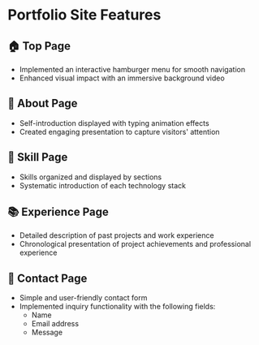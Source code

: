 # Portfolio Site Features

## 🏠 Top Page

- Implemented an interactive hamburger menu for smooth navigation
- Enhanced visual impact with an immersive background video

## 👤 About Page

- Self-introduction displayed with typing animation effects
- Created engaging presentation to capture visitors' attention

## 💪 Skill Page

- Skills organized and displayed by sections
- Systematic introduction of each technology stack

## 📚 Experience Page

- Detailed description of past projects and work experience
- Chronological presentation of project achievements and professional experience

## 📧 Contact Page

- Simple and user-friendly contact form
- Implemented inquiry functionality with the following fields:
  - Name
  - Email address
  - Message
